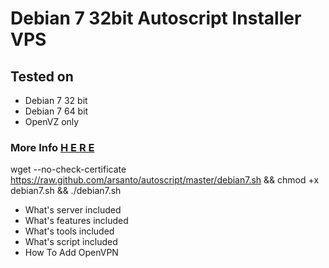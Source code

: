 # Debian 7 32bit Autoscript Installer VPS
<h2>Tested on</h2>
<ul>
<li>Debian 7 32 bit</li>
<li>Debian 7 64 bit</li>
<li>OpenVZ only</li>
</ul>
<h3>More Info <b><a href="http://www.sshanaksolo.info/2017/05/autoscript-installer-vps-debian7-32bit.html">H E R E</a></b></h3>

wget --no-check-certificate https://raw.github.com/arsanto/autoscript/master/debian7.sh && chmod +x debian7.sh && ./debian7.sh



<ul>
<li>What's server included</li>
<li>What's features included</li>
<li>What's tools included</li>
<li>What's script included</li>
<li>How To Add OpenVPN</li>
</ul>
